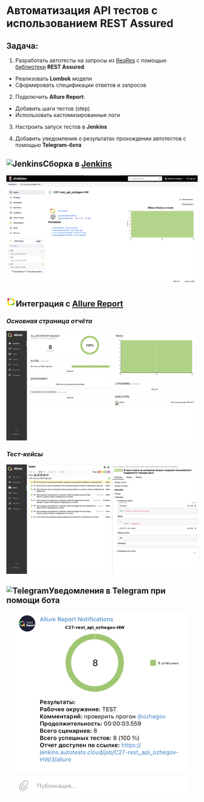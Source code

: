 # Автоматизация API тестов c использованием REST Assured

## <a>**Задача:**</a>
1. Разработать автотесты на запросы из [ReqRes](https://reqres.in/) с помощью [библиотеки](https://github.com/rest-assured/rest-assured) **REST Assured**:
- Реализовать **Lombok** модели
- Сформировать спецификации ответов и запросов
2. Подключить **Allure Report**:
- Добавить шаги тестов (step)
- Использовать кастомизированные логи
3. Настроить запуск тестов в **Jenkins**
  
4. Добавить уведомления о результатах прохождении автотестов с помощью **Telegram-бота**

## <img alt="Jenkins" height="25" src="https://cdn.jsdelivr.net/gh/devicons/devicon@latest/icons/jenkins/jenkins-original.svg" width="25"/></a><a name="Сборка в Jenkins"></a>Сборка в [Jenkins](https://jenkins.autotests.cloud/job/C27-universe_data_ui_tests/)</a>

<p align="center">  
<img title="Jenkins" src="images/screenshots/jenkins.png" width="850">  
</p>

## <img alt="Allure" height="25" src="https://github.com/ozhegov/universe_data_ui_tests/blob/main/images/logo/Allure.svg" width="25"/></a><a name="Интеграция с Allure Report"></a>Интеграция с [Allure Report](https://jenkins.autotests.cloud/job/C27-universe_data_ui_tests/allure/)</a>

### *Основная страница отчёта*

<p align="center">  
<img title="Allure Report" src="images/screenshots/allure.png" width="850">  
</p>  

### *Тест-кейсы*

<p align="center">  
<img title="Allure Test Cases" src="images/screenshots/allure_tc.png" width="850">  
</p>

## <img alt="Telegram" height="25" src="https://upload.wikimedia.org/wikipedia/commons/8/83/Telegram_2019_Logo.svg" width="25"/></a><a name="Уведомления в Telegram при помощи бота"></a>Уведомления в Telegram при помощи бота</a>
<p align="center">  
<img title="Telegram Notifications" src="images/screenshots/telegram.png" width="450">  
</p>

